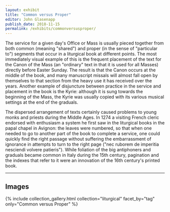 ```yaml
---
layout: exhibit
title: "Common versus Proper"
editor: John Glasenapp
publish_date: 2018-11-15
permalink: /exhibits/commonversusproper/
---
```


The service for a given day's Office or Mass is usually pieced together from both common (meaning "shared") and proper (in the sense of "particular to") segments that occur in a liturgical book at different points. The most immediately visual example of this is the frequent placement of the text for the Canon of the Mass (an "ordinary" text in that it is used for all Masses) directly before Easter Sunday. The result is that the Canon occurs at the middle of the book, and many manuscript missals will almost fall open by themselves to that section from the heavy use it has received over the years. Another example of disjuncture between practice in the service and placement in the book is the Kyrie: although it is sung towards the beginning of the Mass, the Kyrie was usually copied with its various musical settings at the end of the graduals.

The dispersed arrangement of texts certainly caused problems to young monks and priests during the Middle Ages. In 1274 a visiting French cleric endorsed with enthusiasm a system he first saw in the liturgical books in the papal chapel in Avignon: the leaves were numbered, so that when one needed to go to another part of the book to complete a service, one could quickly find the right passage without suffering the embarrassment of ignorance in attempts to turn to the right page ("nec ruborem de imperitia nesciendi volvere patieris"). While foliation of the big antiphoners and graduals became common in Italy during the 15th century, pagination and the indexes that refer to it were an innovation of the 16th century's printed book.

---

## Images

{% include collection_gallery.html collection="liturgical" facet_by="tag" only="Common versus Proper" %}

<!-- ---

Plimpton MS 040C, f. 3r: A choir book copied in Genoa during the 13th century foliated "xxiiii" in the center upper margin.

Med/Ren Frag. 005, f. 1r: A missal from 15th-century Italy foliated "lxxx" in the upper right margin. 

Smith Western MS 15, ff. 30v-31r: A breviary from 15th-century Italy, where the rubric for the feast of the Holy Innocents (28 December) on f. 30v in the second column begins, "In sanctorum innocentium Invitatorium, ymni, antiphone nocturnales, psalmi, versiculi dicuntur de communi plurimorum martirum..." while the readings, proper to the feast, are given in full.

UTS MS 003, f. 219r: A missal from 15th-century Germany, where the service for Magnus, "apostle of the Allgäu" (Bavaria, 6 September), is contained partially here in the sanctorale with a note in the rubric on finding the rest of the service, "Secretum et complenda de comune de confessore non pontifice..." in the common of a confessor, not a bishop.
 -->